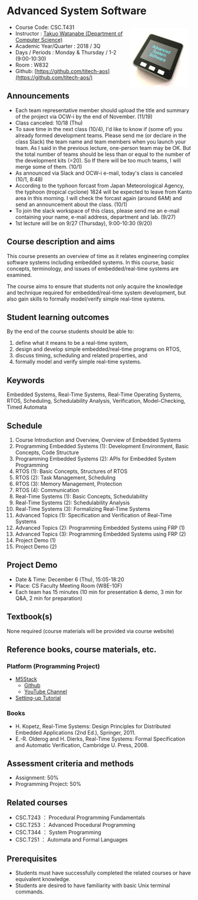 # Advanced System Software

<img src="/images/logo.jpg" width="160px" style="float: right; margin: 10px;" />

* Course Code: CSC.T431
* Instructor : [Takuo Watanabe (Department of Computer Science)](http://www.psg.c.titech.ac.jp/~takuo/)
* Academic Year/Quarter : 2018 / 3Q
* Days / Periods : Monday & Thursday / 1-2 (9:00-10:30)
* Room : W832
* Github: [https://github.com/titech-aos](https://github.com/titech-aos/)

## Announcements
* Each team representative member should upload the title and summary of the project via OCW-i by the end of November. (11/19)
* Class canceled: 10/18 (Thu)
* To save time in the next class (10/4), I'd like to know if (some of) you already formed development teams. Please send me (or declare in the class Slack) the team name and team members when you launch your team. As I said in the previous lecture, one-person team may be OK. But the total number of teams should be less than or equal to the number of the development kits (=20). So If there will be too much teams, I will merge some of them. (10/1)
* As announced via Slack and OCW-i e-mail, today's class is canceled (10/1, 8:48)
* According to the typhoon forcast from Japan Meteorological Agency, the typhoon (tropical cyclone) 1824 will be expected to leave from Kanto area in this morning. I will check the forcast again (around 6AM) and send an announcement about the class. (10/1)
* To join the slack workspace of this class, please send me an e-mail containing your name, e-mail address, department and lab. (9/27)
* 1st lecture will be on 9/27 (Thursday), 9:00-10:30 (9/20)

## Course description and aims
This course presents an overview of time as it relates engineering complex software systems including embedded systems. In this course, basic concepts, terminology, and issues of embedded/real-time systems are examined.

The course aims to ensure that students not only acquire the knowledge and technique required for embedded/real-time system development, but also gain skills to formally model/verify simple real-time systems.

## Student learning outcomes
By the end of the course students should be able to:
1. define what it means to be a real-time system,
2. design and develop simple embedded/real-time programs on RTOS,
3. discuss timing, scheduling and related properties, and
4. formally model and verify simple real-time systems.

## Keywords
Embedded Systems, Real-Time Systems, Real-Time Operating Systems, RTOS, Scheduling, Schedulability Analysis, Verification, Model-Checking, Timed Automata

## Schedule
1. Course Introduction and Overview, Overview of Embedded Systems
2. Programming Embedded Systems (1): Development Environment, Basic Concepts, Code Structure
3. Programming Embedded Systems (2): APIs for Embedded System Programming
4. RTOS (1): Basic Concepts, Structures of RTOS
5. RTOS (2): Task Management, Scheduling
6. RTOS (3): Memory Management, Protection
7. RTOS (4): Communication
8. Real-Time Systems (1): Basic Concepts, Schedulability
9. Real-Time Systems (2): Schedulability Analysis
10. Real-Time Systems (3): Formalizing Real-Time Systems
11. Advanced Topics (1): Specification and Verification of Real-Time Systems
12. Advanced Topics (2): Programming Embedded Systems using FRP (1)
13. Advanced Topics (3): Programming Embedded Systems using FRP (2)
14. Project Demo (1)
15. Project Demo (2)

## Project Demo
* Date & Time: December 6 (Thu), 15:05-18:20
* Place: CS Faculty Meeting Room (W8E-10F)
* Each team has 15 minutes (10 min for presentation & demo, 3 min for Q&A, 2 min for preparation)

## Textbook(s)
None required (course materials will be provided via course website)

## Reference books, course materials, etc.

### Platform (Programming Project)
* [M5Stack](http://www.m5stack.com) 
    - [Github](https://github.com/m5stack/M5Stack/)
    - [YouTube Channel](https://www.youtube.com/channel/UCozgFVglWYQXbvTmGyS739w)
* [Setting-up Tutorial](tutorial_en.html)

### Books
* H. Kopetz, Real-Time Systems: Design Principles for Distributed Embedded Applications (2nd Ed.), Springer, 2011.
* E.-R. Olderog and H. Dierks, Real-Time Systems: Formal Specification and Automatic Verification, Cambridge U. Press, 2008.

## Assessment criteria and methods
* Assignment: 50%
* Programming Project: 50%

## Related courses
* CSC.T243 ： Procedural Programming Fundamentals
* CSC.T253 ： Advanced Procedural Programming
* CSC.T344 ： System Programming
* CSC.T251 ： Automata and Formal Languages

## Prerequisites
* Students must have successfully completed the related courses or have equivalent knowledge.
* Students are desired to have familiarity with basic Unix terminal commands.
